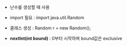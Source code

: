- 난수를 생성할 때 사용
- import 필요 : import java.util.Random
- 클래스 생성 : Random r = new Random();

- **nextInt(int bound)** : 0부터 시작하며 bound값은 exclusive
